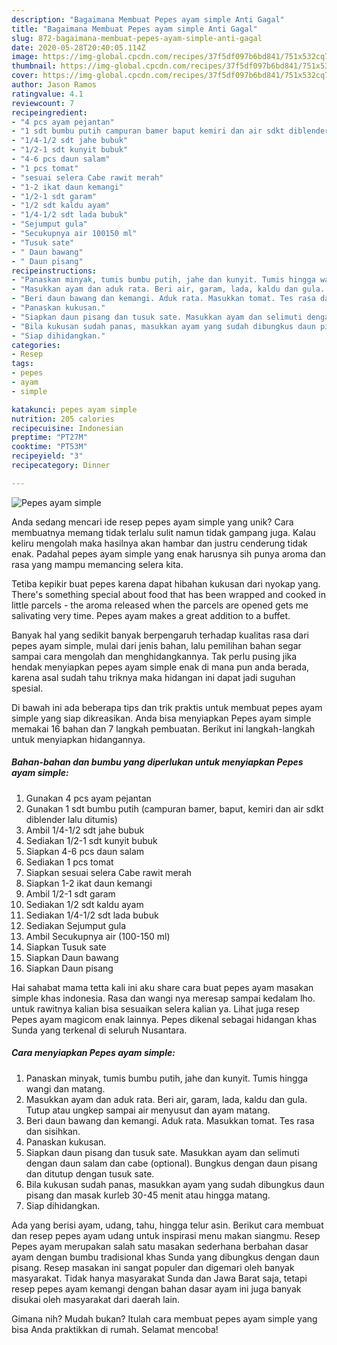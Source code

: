 ```yaml
---
description: "Bagaimana Membuat Pepes ayam simple Anti Gagal"
title: "Bagaimana Membuat Pepes ayam simple Anti Gagal"
slug: 872-bagaimana-membuat-pepes-ayam-simple-anti-gagal
date: 2020-05-28T20:40:05.114Z
image: https://img-global.cpcdn.com/recipes/37f5df097b6bd841/751x532cq70/pepes-ayam-simple-foto-resep-utama.jpg
thumbnail: https://img-global.cpcdn.com/recipes/37f5df097b6bd841/751x532cq70/pepes-ayam-simple-foto-resep-utama.jpg
cover: https://img-global.cpcdn.com/recipes/37f5df097b6bd841/751x532cq70/pepes-ayam-simple-foto-resep-utama.jpg
author: Jason Ramos
ratingvalue: 4.1
reviewcount: 7
recipeingredient:
- "4 pcs ayam pejantan"
- "1 sdt bumbu putih campuran bamer baput kemiri dan air sdkt diblender lalu ditumis"
- "1/4-1/2 sdt jahe bubuk"
- "1/2-1 sdt kunyit bubuk"
- "4-6 pcs daun salam"
- "1 pcs tomat"
- "sesuai selera Cabe rawit merah"
- "1-2 ikat daun kemangi"
- "1/2-1 sdt garam"
- "1/2 sdt kaldu ayam"
- "1/4-1/2 sdt lada bubuk"
- "Sejumput gula"
- "Secukupnya air 100150 ml"
- "Tusuk sate"
- " Daun bawang"
- " Daun pisang"
recipeinstructions:
- "Panaskan minyak, tumis bumbu putih, jahe dan kunyit. Tumis hingga wangi dan matang."
- "Masukkan ayam dan aduk rata. Beri air, garam, lada, kaldu dan gula. Tutup atau ungkep sampai air menyusut dan ayam matang."
- "Beri daun bawang dan kemangi. Aduk rata. Masukkan tomat. Tes rasa dan sisihkan."
- "Panaskan kukusan."
- "Siapkan daun pisang dan tusuk sate. Masukkan ayam dan selimuti dengan daun salam dan cabe (optional). Bungkus dengan daun pisang dan ditutup dengan tusuk sate."
- "Bila kukusan sudah panas, masukkan ayam yang sudah dibungkus daun pisang dan masak kurleb 30-45 menit atau hingga matang."
- "Siap dihidangkan."
categories:
- Resep
tags:
- pepes
- ayam
- simple

katakunci: pepes ayam simple 
nutrition: 205 calories
recipecuisine: Indonesian
preptime: "PT27M"
cooktime: "PT53M"
recipeyield: "3"
recipecategory: Dinner

---
```



![Pepes ayam simple](https://img-global.cpcdn.com/recipes/37f5df097b6bd841/751x532cq70/pepes-ayam-simple-foto-resep-utama.jpg)

Anda sedang mencari ide resep pepes ayam simple yang unik? Cara membuatnya memang tidak terlalu sulit namun tidak gampang juga. Kalau keliru mengolah maka hasilnya akan hambar dan justru cenderung tidak enak. Padahal pepes ayam simple yang enak harusnya sih punya aroma dan rasa yang mampu memancing selera kita.

Tetiba kepikir buat pepes karena dapat hibahan kukusan dari nyokap yang. There&#39;s something special about food that has been wrapped and cooked in little parcels - the aroma released when the parcels are opened gets me salivating very time. Pepes ayam makes a great addition to a buffet.

Banyak hal yang sedikit banyak berpengaruh terhadap kualitas rasa dari pepes ayam simple, mulai dari jenis bahan, lalu pemilihan bahan segar sampai cara mengolah dan menghidangkannya. Tak perlu pusing jika hendak menyiapkan pepes ayam simple enak di mana pun anda berada, karena asal sudah tahu triknya maka hidangan ini dapat jadi suguhan spesial.


Di bawah ini ada beberapa tips dan trik praktis untuk membuat pepes ayam simple yang siap dikreasikan. Anda bisa menyiapkan Pepes ayam simple memakai 16 bahan dan 7 langkah pembuatan. Berikut ini langkah-langkah untuk menyiapkan hidangannya.

<!--inarticleads1-->

##### Bahan-bahan dan bumbu yang diperlukan untuk menyiapkan Pepes ayam simple:

1. Gunakan 4 pcs ayam pejantan
1. Gunakan 1 sdt bumbu putih (campuran bamer, baput, kemiri dan air sdkt diblender lalu ditumis)
1. Ambil 1/4-1/2 sdt jahe bubuk
1. Sediakan 1/2-1 sdt kunyit bubuk
1. Siapkan 4-6 pcs daun salam
1. Sediakan 1 pcs tomat
1. Siapkan sesuai selera Cabe rawit merah
1. Siapkan 1-2 ikat daun kemangi
1. Ambil 1/2-1 sdt garam
1. Sediakan 1/2 sdt kaldu ayam
1. Sediakan 1/4-1/2 sdt lada bubuk
1. Sediakan Sejumput gula
1. Ambil Secukupnya air (100-150 ml)
1. Siapkan Tusuk sate
1. Siapkan  Daun bawang
1. Siapkan  Daun pisang


Hai sahabat mama tetta kali ini aku share cara buat pepes ayam masakan simple khas indonesia. Rasa dan wangi nya meresap sampai kedalam lho. untuk rawitnya kalian bisa sesuaikan selera kalian ya. Lihat juga resep Pepes ayam magicom enak lainnya. Pepes dikenal sebagai hidangan khas Sunda yang terkenal di seluruh Nusantara. 

<!--inarticleads2-->

##### Cara menyiapkan Pepes ayam simple:

1. Panaskan minyak, tumis bumbu putih, jahe dan kunyit. Tumis hingga wangi dan matang.
1. Masukkan ayam dan aduk rata. Beri air, garam, lada, kaldu dan gula. Tutup atau ungkep sampai air menyusut dan ayam matang.
1. Beri daun bawang dan kemangi. Aduk rata. Masukkan tomat. Tes rasa dan sisihkan.
1. Panaskan kukusan.
1. Siapkan daun pisang dan tusuk sate. Masukkan ayam dan selimuti dengan daun salam dan cabe (optional). Bungkus dengan daun pisang dan ditutup dengan tusuk sate.
1. Bila kukusan sudah panas, masukkan ayam yang sudah dibungkus daun pisang dan masak kurleb 30-45 menit atau hingga matang.
1. Siap dihidangkan.


Ada yang berisi ayam, udang, tahu, hingga telur asin. Berikut cara membuat dan resep pepes ayam udang untuk inspirasi menu makan siangmu. Resep Pepes ayam merupakan salah satu masakan sederhana berbahan dasar ayam dengan bumbu tradisional khas Sunda yang dibungkus dengan daun pisang. Resep masakan ini sangat populer dan digemari oleh banyak masyarakat. Tidak hanya masyarakat Sunda dan Jawa Barat saja, tetapi resep pepes ayam kemangi dengan bahan dasar ayam ini juga banyak disukai oleh masyarakat dari daerah lain. 

Gimana nih? Mudah bukan? Itulah cara membuat pepes ayam simple yang bisa Anda praktikkan di rumah. Selamat mencoba!
